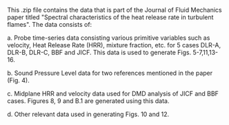 This .zip file contains the data that is part of the Journal of Fluid Mechanics paper titled "Spectral characteristics of the heat release rate in turbulent flames".
The data consists of:

  a. Probe time-series data consisting various primitive variables such as velocity, Heat Release Rate (HRR), mixture fraction, etc. for 5 cases 
  DLR-A, DLR-B, DLR-C, BBF and JICF. This data is used to generate Figs. 5-7,11,13-16.
  
  b. Sound Pressure Level data for two references mentioned in the paper (Fig. 4).
  
  c. Midplane HRR and velocity data used for DMD analysis of JICF and BBF cases. Figures 8, 9 and B.1 are generated using this data.
  
  d. Other relevant data used in generating Figs. 10 and 12.
  
